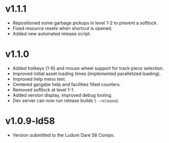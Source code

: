 # v1.1.1
- Repositioned some garbage pickups in level 1-2 to prevent a softlock.
- Fixed resource resets when shortcut is opened.
- Added new automated release script.

# v1.1.0
- Added hotkeys (1-6) and mouse wheel support for track piece selection.
- Improved initial asset loading times (implemented parallelized loading).
- Improved help menu text.
- Centered gargabe help and facilities filled counters.
- Removed softlock at level 1-1.
- Added version display, improved debug tooling.
- Dev server can now run release builds (`--release`).

# v1.0.9-ld58
- Version submitted to the Ludum Dare 58 Compo.
